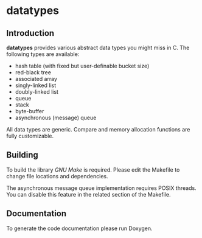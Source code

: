 # datatypes

## Introduction

**datatypes** provides various abstract data types you might miss in C.
The following types are available:

* hash table (with fixed but user-definable bucket size)
* red-black tree
* associated array
* singly-linked list
* doubly-linked list
* queue
* stack
* byte-buffer
* asynchronous (message) queue

All data types are generic. Compare and memory allocation functions are fully
customizable.

## Building

To build the library *GNU Make* is required. Please edit the Makefile to
change file locations and dependencies.

The asynchronous message queue implementation requires POSIX threads. You can
disable this feature in the related section of the Makefile.

## Documentation

To generate the code documentation please run Doxygen.
